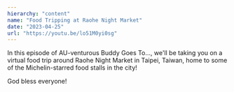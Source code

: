 ```yaml
---
hierarchy: "content"
name: "Food Tripping at Raohe Night Market"
date: "2023-04-25"
url: "https://youtu.be/lo51M0yi0sg"
---
```


In this episode of AU-venturous Buddy Goes To..., we'll be taking you on a virtual food trip around Raohe Night Market in Taipei, Taiwan, home to some of the Michelin-starred food stalls in the city!

God bless everyone!
